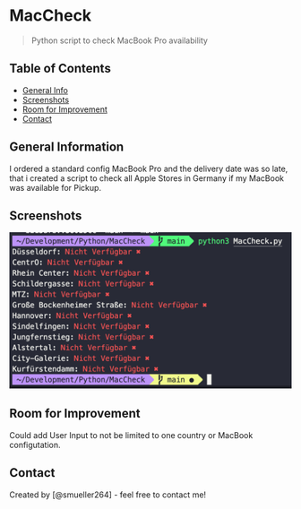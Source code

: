 # MacCheck

> Python script to check MacBook Pro availability

## Table of Contents

- [General Info](#general-information)
- [Screenshots](#screenshots)
- [Room for Improvement](#room-for-improvement)
- [Contact](#contact)

## General Information

I ordered a standard config MacBook Pro and the delivery date was so late, that i created a script to check all Apple Stores in Germany if my MacBook was available for Pickup.

## Screenshots

![Example screenshot](./terminal_screenshot.png)

## Room for Improvement

Could add User Input to not be limited to one country or MacBook configutation.

## Contact

Created by [@smueller264] - feel free to contact me!
